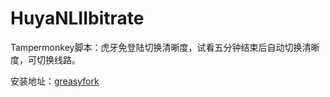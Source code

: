 # HuyaNLIIbitrate
Tampermonkey脚本：虎牙免登陆切换清晰度，试看五分钟结束后自动切换清晰度，可切换线路。

安装地址：[greasyfork](https://greasyfork.org/zh-CN/scripts/378135%E8%99%8E%E7%89%99%E5%85%8D%E7%99%BB%E6%8D%A2%E6%B8%85%E6%99%B0%E5%BA%A6)
